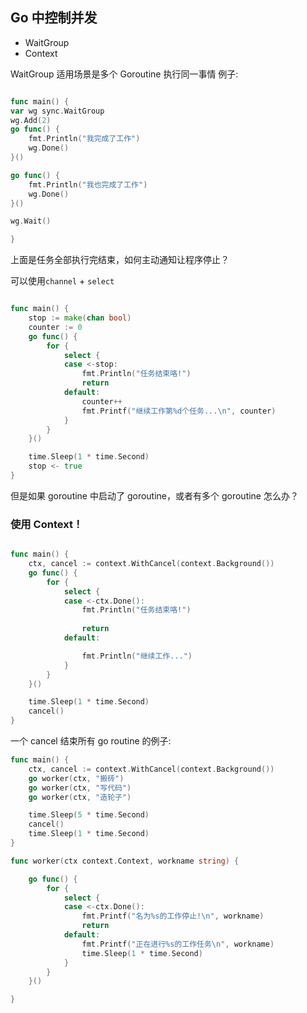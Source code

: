 ## Go 中控制并发

- WaitGroup
- Context

WaitGroup 适用场景是多个 Goroutine 执行同一事情
例子:

```go

func main() {
var wg sync.WaitGroup
wg.Add(2)
go func() {
    fmt.Println("我完成了工作")
    wg.Done()
}()

go func() {
    fmt.Println("我也完成了工作")
    wg.Done()
}()

wg.Wait()

}

```

上面是任务全部执行完结束，如何主动通知让程序停止？

可以使用`channel` + `select`

```go

func main() {
	stop := make(chan bool)
	counter := 0
	go func() {
		for {
			select {
			case <-stop:
				fmt.Println("任务结束咯!")
				return
			default:
				counter++
				fmt.Printf("继续工作第%d个任务...\n", counter)
			}
		}
	}()

	time.Sleep(1 * time.Second)
	stop <- true
}
```

但是如果 goroutine 中启动了 goroutine，或者有多个 goroutine 怎么办？

### 使用 Context！

```go

func main() {
	ctx, cancel := context.WithCancel(context.Background())
	go func() {
		for {
			select {
			case <-ctx.Done():
				fmt.Println("任务结束咯!")
				
				return
			default:

				fmt.Println("继续工作...")
			}
		}
	}()

	time.Sleep(1 * time.Second)
	cancel()
}
```

一个 cancel 结束所有 go routine 的例子:

```go
func main() {
	ctx, cancel := context.WithCancel(context.Background())
	go worker(ctx, "搬砖")
	go worker(ctx, "写代码")
	go worker(ctx, "造轮子")

	time.Sleep(5 * time.Second)
	cancel()
	time.Sleep(1 * time.Second)
}

func worker(ctx context.Context, workname string) {

	go func() {
		for {
			select {
			case <-ctx.Done():
				fmt.Printf("名为%s的工作停止!\n", workname)
				return
			default:
				fmt.Printf("正在进行%s的工作任务\n", workname)
				time.Sleep(1 * time.Second)
			}
		}
	}()

}

```
